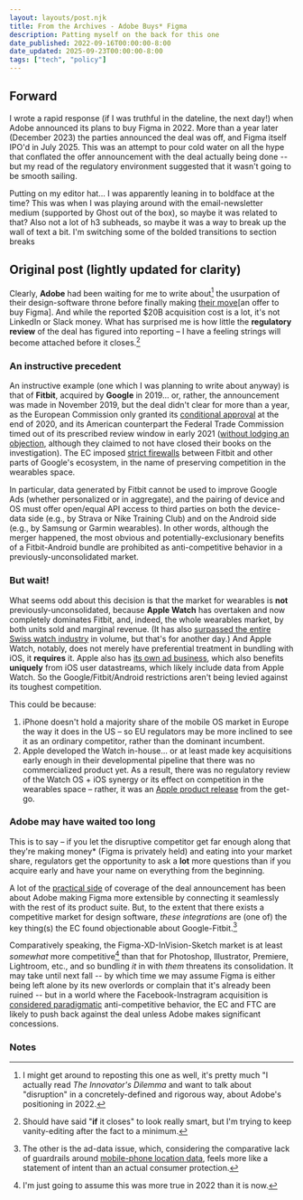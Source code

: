 ```yaml
---
layout: layouts/post.njk
title: From the Archives - Adobe Buys* Figma
description: Patting myself on the back for this one
date_published: 2022-09-16T00:00:00-8:00
date_updated: 2025-09-23T00:00:00-8:00
tags: ["tech", "policy"]
---
```


## Forward

I wrote a rapid response (if I was truthful in the dateline, the next day!) when Adobe announced its plans to buy Figma in 2022. More than a year later (December 2023) the parties announced the deal was off, and Figma itself IPO'd in July 2025. This was an attempt to pour cold water on all the hype that conflated the offer announcement with the deal actually being done -- but my read of the regulatory environment suggested that it wasn't going to be smooth sailing.

Putting on my editor hat... I was apparently leaning in to boldface at the time? This was when I was playing around with the email-newsletter medium (supported by Ghost out of the box), so maybe it was related to that? Also not a lot of h3 subheads, so maybe it was a way to break up the wall of text a bit. I'm switching some of the bolded transitions to section breaks

## Original post (lightly updated for clarity)

Clearly, **Adobe** had been waiting for me to write about[^1] the usurpation of their design-software throne before finally making [their move](https://techcrunch.com/2022/09/15/adobe-is-buying-figma-for-20b-taking-out-one-of-its-biggest-rivals-in-digital-design/)\[an offer to buy Figma\]. And while the reported $20B acquisition cost is a lot, it's not LinkedIn or Slack money. What has surprised me is how little the **regulatory review** of the deal has figured into reporting – I have a feeling strings will become attached before it closes.[^2]

### An instructive precedent

An instructive example (one which I was planning to write about anyway) is that of **Fitbit**, acquired by **Google** in 2019... or, rather, the announcement was made in November 2019, but the deal didn't clear for more than a year, as the European Commission only granted its [conditional approval](https://ec.europa.eu/commission/presscorner/detail/en/ip_20_2484) at the end of 2020, and its American counterpart the Federal Trade Commission timed out of its prescribed review window in early 2021 ([without lodging an objection](https://www.bizjournals.com/bizwomen/news/latest-news/2021/01/google-says-fitbit-buyout-closed.html?page=all), although they claimed to not have closed their books on the investigation). The EC imposed [strict firewalls](http://competitionlawblog.kluwercompetitionlaw.com/2021/06/17/google-fitbit-the-eu-commission-misses-a-step/) between Fitbit and other parts of Google's ecosystem, in the name of preserving competition in the wearables space.

In particular, data generated by Fitbit cannot be used to improve Google Ads (whether personalized or in aggregate), and the pairing of device and OS must offer open/equal API access to third parties on both the device-data side (e.g., by Strava or Nike Training Club) and on the Android side (e.g., by Samsung or Garmin wearables). In other words, although the merger happened, the most obvious and potentially-exclusionary benefits of a Fitbit-Android bundle are prohibited as anti-competitive behavior in a previously-unconsolidated market.

### But wait!

What seems odd about this decision is that the market for wearables is **not** previously-unconsolidated, because **Apple Watch** has overtaken and now completely dominates Fitbit, and, indeed, the whole wearables market, by both units sold and marginal revenue. (It has also [surpassed the entire Swiss watch industry](https://watchesbysjx.com/2022/03/morgan-stanley-watch-industry-report-2022.html) in volume, but that's for another day.) And Apple Watch, notably, does not merely have preferential treatment in bundling with iOS, it **requires** it. Apple also has [its own ad business](https://stratechery.com/2022/digital-advertising-in-2022/), which also benefits **uniquely** from iOS user datastreams, which likely include data from Apple Watch. So the Google/Fitbit/Android restrictions aren't being levied against its toughest competition.

This could be because: 
1) iPhone doesn't hold a majority share of the mobile OS market in Europe the way it does in the US – so EU regulators may be more inclined to see it as an ordinary competitor, rather than the dominant incumbent.
2) Apple developed the Watch in-house... or at least made key acquisitions early enough in their developmental pipeline that there was no commercialized product yet. As a result, there was no regulatory review of the Watch OS + iOS synergy or its effect on competition in the wearables space – rather, it was an [Apple product release](https://www.apple.com/newsroom/2014/09/09Apple-Unveils-Apple-Watch-Apples-Most-Personal-Device-Ever/) from the get-go.

### Adobe may have waited too long

This is to say – if you let the disruptive competitor get far enough along that they're making money* (Figma is privately held) and eating into your market share, regulators get the opportunity to ask a **lot** more questions than if you acquire early and have your name on everything from the beginning.

A lot of the [practical side](https://www.theverge.com/2022/9/15/23354532/adobe-figma-acquisition-20-billion-official) of coverage of the deal announcement has been about Adobe making Figma more extensible by connecting it seamlessly with the rest of its product suite. But, to the extent that there exists a competitive market for design software, *these integrations* are (one of) the key thing(s) the EC found objectionable about Google-Fitbit.[^3]

Comparatively speaking, the Figma-XD-InVision-Sketch market is at least *somewhat* more competitive[^5] than that for Photoshop, Illustrator, Premiere, Lightroom, etc., and so bundling *it* in with *them* threatens its consolidation. It may take until next fall -- by which time we may assume Figma is either being left alone by its new overlords or complain that it's already been ruined -- but in a world where the Facebook-Instragram acquisition is [considered paradigmatic](https://www.ftc.gov/news-events/news/press-releases/2021/08/ftc-alleges-facebook-resorted-illegal-buy-or-bury-scheme-crush-competition-after-string-failed) anti-competitive behavior, the EC and FTC are likely to push back against the deal unless Adobe makes significant concessions.

### Notes

[^1]: I might get around to reposting this one as well, it's pretty much "I actually read *The Innovator's Dilemma* and want to talk about "disruption" in a concretely-defined and rigorous way, about Adobe's positioning in 2022.

[^2]: Should have said "**if** it closes" to look really smart, but I'm trying to keep vanity-editing after the fact to a minimum.

[^3]: The other is the ad-data issue, which, considering the comparative lack of guardrails around [mobile-phone location data](https://support.google.com/google-ads/answer/2453995?hl=en), feels more like a statement of intent than an actual consumer protection.[^4]

[^4]: I'm not totally sure what I meant by this? Since I would think the most sensitive data wearables are capturing are biosignals, not location data (which, to be sure, they can take from your phone's cell-tower pairings). But maybe it's like a "the horse is out of the barn on mobile-device privacy, strictly fencing wearables data is too little too late" thing.

[^5]: I'm just going to assume this was more true in 2022 than it is now.